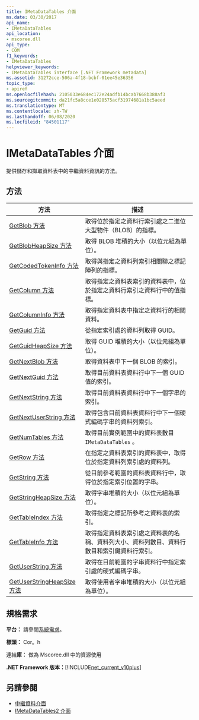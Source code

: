 ```yaml
---
title: IMetaDataTables 介面
ms.date: 03/30/2017
api_name:
- IMetaDataTables
api_location:
- mscoree.dll
api_type:
- COM
f1_keywords:
- IMetaDataTables
helpviewer_keywords:
- IMetaDataTables interface [.NET Framework metadata]
ms.assetid: 31272cce-506a-4f18-bcbf-01ee45e36356
topic_type:
- apiref
ms.openlocfilehash: 2105033e684ec172e24adfb14bcab7668b388af3
ms.sourcegitcommit: da21fc5a8cce1e028575acf31974681a1bc5aeed
ms.translationtype: MT
ms.contentlocale: zh-TW
ms.lasthandoff: 06/08/2020
ms.locfileid: "84501117"
---
```

# <a name="imetadatatables-interface"></a>IMetaDataTables 介面
提供儲存和擷取資料表中的中繼資料資訊的方法。  
  
## <a name="methods"></a>方法  
  
|方法|描述|  
|------------|-----------------|  
|[GetBlob 方法](imetadatatables-getblob-method.md)|取得位於指定之資料行索引處之二進位大型物件（BLOB）的指標。|  
|[GetBlobHeapSize 方法](imetadatatables-getblobheapsize-method.md)|取得 BLOB 堆積的大小（以位元組為單位）。|  
|[GetCodedTokenInfo 方法](imetadatatables-getcodedtokeninfo-method.md)|取得與指定之資料列索引相關聯之標記陣列的指標。|  
|[GetColumn 方法](imetadatatables-getcolumn-method.md)|取得指定之資料表索引的資料表中，位於指定之資料行索引之資料行中的值指標。|  
|[GetColumnInfo 方法](imetadatatables-getcolumninfo-method.md)|取得指定資料表中指定之資料行的相關資料。|  
|[GetGuid 方法](imetadatatables-getguid-method.md)|從指定索引處的資料列取得 GUID。|  
|[GetGuidHeapSize 方法](imetadatatables-getguidheapsize-method.md)|取得 GUID 堆積的大小（以位元組為單位）。|  
|[GetNextBlob 方法](imetadatatables-getnextblob-method.md)|取得資料表中下一個 BLOB 的索引。|  
|[GetNextGuid 方法](imetadatatables-getnextguid-method.md)|取得目前資料表資料行中下一個 GUID 值的索引。|  
|[GetNextString 方法](imetadatatables-getnextstring-method.md)|取得目前資料表資料行中下一個字串的索引。|  
|[GetNextUserString 方法](imetadatatables-getnextuserstring-method.md)|取得包含目前資料表資料行中下一個硬式編碼字串的資料列索引。|  
|[GetNumTables 方法](imetadatatables-getnumtables-method.md)|取得目前實例範圍中的資料表數目 `IMetaDataTables` 。|  
|[GetRow 方法](imetadatatables-getrow-method.md)|在指定之資料表索引的資料表中，取得位於指定資料列索引處的資料列。|  
|[GetString 方法](imetadatatables-getstring-method.md)|從目前參考範圍的資料表資料行中，取得位於指定索引位置的字串。|  
|[GetStringHeapSize 方法](imetadatatables-getstringheapsize-method.md)|取得字串堆積的大小（以位元組為單位）。|  
|[GetTableIndex 方法](imetadatatables-gettableindex-method.md)|取得指定之標記所參考之資料表的索引。|  
|[GetTableInfo 方法](imetadatatables-gettableinfo-method.md)|取得指定資料表索引處之資料表的名稱、資料列大小、資料列數目、資料行數目和索引鍵資料行索引。|  
|[GetUserString 方法](imetadatatables-getuserstring-method.md)|取得在目前範圍的字串資料行中指定索引處的硬式編碼字串。|  
|[GetUserStringHeapSize 方法](imetadatatables-getuserstringheapsize-method.md)|取得使用者字串堆積的大小（以位元組為單位）。|  
  
## <a name="requirements"></a>規格需求  
 **平台：** 請參閱[系統需求](../../get-started/system-requirements.md)。  
  
 **標頭：** Cor。h  
  
 連結**庫：** 做為 Mscoree.dll 中的資源使用  
  
 **.NET Framework 版本：**[!INCLUDE[net_current_v10plus](../../../../includes/net-current-v10plus-md.md)]  
  
## <a name="see-also"></a>另請參閱

- [中繼資料介面](metadata-interfaces.md)
- [IMetaDataTables2 介面](imetadatatables2-interface.md)
